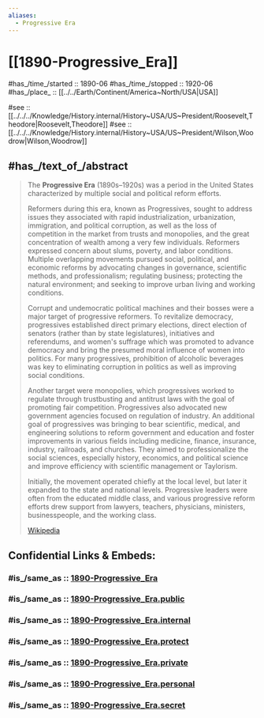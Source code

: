 ```yaml
---
aliases:
  - Progressive Era
---
```


# [[1890-Progressive_Era]] 

#has_/time_/started :: 1890-06 
#has_/time_/stopped  :: 1920-06 
#has_/place_ :: [[../../Earth/Continent/America~North/USA|USA]] 

#see :: [[../../../Knowledge/History.internal/History~USA/US~President/Roosevelt,Theodore|Roosevelt,Theodore]] 
#see :: [[../../../Knowledge/History.internal/History~USA/US~President/Wilson,Woodrow|Wilson,Woodrow]] 

## #has_/text_of_/abstract 

> The **Progressive Era** (1890s–1920s) was a period in the United States 
> characterized by multiple social and political reform efforts. 
> 
> Reformers during this era, known as Progressives, sought to address issues they associated with rapid industrialization, urbanization, immigration, and political corruption, as well as the loss of competition in the market from trusts and monopolies, and the great concentration of wealth among a very few individuals. Reformers expressed concern about slums, poverty, and labor conditions. Multiple overlapping movements pursued social, political, and economic reforms by advocating changes in governance, scientific methods, and professionalism; regulating business; protecting the natural environment; and seeking to improve urban living and working conditions.
>
> Corrupt and undemocratic political machines and their bosses were a major target of progressive reformers. To revitalize democracy, progressives established direct primary elections, direct election of senators (rather than by state legislatures), initiatives and referendums, and women's suffrage which was promoted to advance democracy and bring the presumed moral influence of women into politics. For many progressives, prohibition of alcoholic beverages was key to eliminating corruption in politics as well as improving social conditions.
>
> Another target were monopolies, which progressives worked to regulate through trustbusting and antitrust laws with the goal of promoting fair competition. Progressives also advocated new government agencies focused on regulation of industry. An additional goal of progressives was bringing to bear scientific, medical, and engineering solutions to reform government and education and foster improvements in various fields including medicine, finance, insurance, industry, railroads, and churches. They aimed to professionalize the social sciences, especially history, economics, and political science and improve efficiency with scientific management or Taylorism.
>
> Initially, the movement operated chiefly at the local level, but later it expanded to the state and national levels. Progressive leaders were often from the educated middle class, and various progressive reform efforts drew support from lawyers, teachers, physicians, ministers, businesspeople, and the working class.
>
> [Wikipedia](https://en.wikipedia.org/wiki/Progressive%20Era) 


## Confidential Links & Embeds: 

### #is_/same_as :: [1890-Progressive_Era](/_Standards/Society/Politics/1890-Progressive_Era.md) 

### #is_/same_as :: [1890-Progressive_Era.public](/_public/Society/Politics/1890-Progressive_Era.public.md) 

### #is_/same_as :: [1890-Progressive_Era.internal](/_internal/Society/Politics/1890-Progressive_Era.internal.md) 

### #is_/same_as :: [1890-Progressive_Era.protect](/_protect/Society/Politics/1890-Progressive_Era.protect.md) 

### #is_/same_as :: [1890-Progressive_Era.private](/_private/Society/Politics/1890-Progressive_Era.private.md) 

### #is_/same_as :: [1890-Progressive_Era.personal](/_personal/Society/Politics/1890-Progressive_Era.personal.md) 

### #is_/same_as :: [1890-Progressive_Era.secret](/_secret/Society/Politics/1890-Progressive_Era.secret.md)

